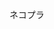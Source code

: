 ネコプラ
<!--
![FL7md1MakAI8n5_](https://user-images.githubusercontent.com/50548952/181684298-813575c4-a50e-4073-8bf1-f9cf9c929b5c.jpg)
-->
